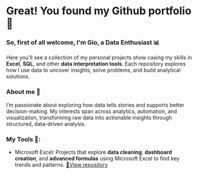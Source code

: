 # Great! You found my Github portfolio 🥳
### So, first of all welcome, I'm Gio, a **Data Enthusiast** 📊
Here you'll see a collection of my personal projects show casing my skills in **Excel**, **SQL**, and other **data interpretation tools**. Each repository explores how I use data to uncover insights, solve problems, and build analytical solutions.
### About me 🧠
I’m passionate about exploring how data tells stories and supports better decision-making. My interests span across analytics, automation, and visualization, transforming raw data into actionable insights through structured, data-driven analysis.
### My Tools 🧰:
 - Microsoft Excel:
 Projects that explore **data cleaning**, **dashboard creation**, and **advanced formulas** using Microsoft Excel to find key trends and patterns.
 [🔗View repository](https://github.com/giomusyaffa/Excel/blob/ae9b9d71b12ed0bf88e3c0514c45c1b536545794/READMEMain.md)
 
